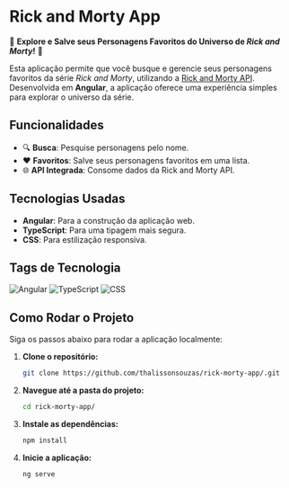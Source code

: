 # Rick and Morty App

🎉 **Explore e Salve seus Personagens Favoritos do Universo de *Rick and Morty*!** 🎉

Esta aplicação permite que você busque e gerencie seus personagens favoritos da série *Rick and Morty*, utilizando a [Rick and Morty API](https://rickandmortyapi.com/). Desenvolvida em **Angular**, a aplicação oferece uma experiência simples para explorar o universo da série.

## Funcionalidades

- 🔍 **Busca**: Pesquise personagens pelo nome.
- ❤️ **Favoritos**: Salve seus personagens favoritos em uma lista.
- 🌐 **API Integrada**: Consome dados da Rick and Morty API.

## Tecnologias Usadas

- **Angular**: Para a construção da aplicação web.
- **TypeScript**: Para uma tipagem mais segura.
- **CSS**: Para estilização responsiva.

## Tags de Tecnologia

![Angular](https://img.shields.io/badge/Angular-red?style=flat&logo=angular&logoColor=white) 
![TypeScript](https://img.shields.io/badge/TypeScript-blue?style=flat&logo=typescript&logoColor=white) 
![CSS](https://img.shields.io/badge/CSS-1572B6?style=flat&logo=css3&logoColor=white) 

## Como Rodar o Projeto

Siga os passos abaixo para rodar a aplicação localmente:

1. **Clone o repositório:**
   ```bash
   git clone https://github.com/thalissonsouzas/rick-morty-app/.git

2. **Navegue até a pasta do projeto:**
   ```bash
   cd rick-morty-app/

3. **Instale as dependências:**
   ```bash
   npm install
4. **Inicie a aplicação:**
   ```bash
   ng serve
